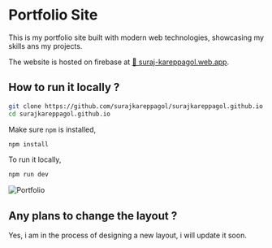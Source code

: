 # Portfolio Site

This is my portfolio site built with modern web technologies, showcasing my skills ans my projects.

The website is hosted on firebase at [🔗 suraj-kareppagol.web.app](https://suraj-kareppagol.web.app/).

## How to run it locally ?

```bash
git clone https://github.com/surajkareppagol/surajkareppagol.github.io
cd surajkareppagol.github.io
```

Make sure `npm` is installed,

```bash
npm install
```

To run it locally,

```bash
npm run dev
```

![Portfolio](https://raw.githubusercontent.com/surajkareppagol/Project-Assets/main/Portfolio/Portfolio.gif)

## Any plans to change the layout ?

Yes, i am in the process of designing a new layout, i will update it soon.
